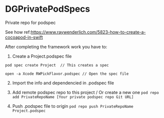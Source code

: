 # DGPrivatePodSpecs
Private repo for podspec 

See how ref:https://www.raywenderlich.com/5823-how-to-create-a-cocoapod-in-swift

After completing the framework work you have to:

1. Create a Project.podspec file 

```pod spec create Project  // This creates a spec```

```open -a Xcode RWPickFlavor.podspec // Open the spec file```

2. Import the info and dependencied in .podspec file

3. Add remote podspec repo to this project / Or create a new one
``` pod repo add PrivateRepoName [Your private podspec repo Git URL] ```

4. Push .podspec file to origin
``` pod repo push PrivateRepoName Project.podspec ```
